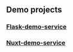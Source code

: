 ## Demo projects

### [Flask-demo-service](https://github.com/andresr27/flask-demo-service/)
### [Nuxt-demo-service](https://github.com/andresr27/nuxt-demo-service)